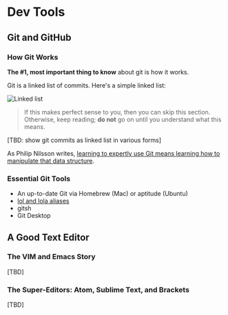 # Dev Tools

## Git and GitHub

### How Git Works

**The #1, most important thing to know** about git is how it works.

Git is a linked list of commits. Here's a simple linked list:

![Linked list](http://goose.ycp.edu/~dhovemey/fall2011/cs201/lecture/figures/sll.png)

> If this makes perfect sense to you, then you can skip this section. Otherwise, keep reading; **do not** go on until you understand what this means.

[TBD: show git commits as linked list in various forms]


As Philip Nilsson writes, [learning to expertly use Git means learning how to manipulate that data structure](http://www.jayway.com/2013/03/03/git-is-a-purely-functional-data-structure/).


### Essential Git Tools

* An up-to-date Git via Homebrew (Mac) or aptitude (Ubuntu)
* [lol and lola aliases](http://blog.kfish.org/2010/04/git-lola.html)
* gitsh
* Git Desktop



## A Good Text Editor


### The VIM and Emacs Story

[TBD]


### The Super-Editors: Atom, Sublime Text, and Brackets

[TBD]

